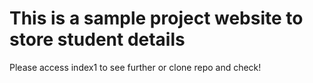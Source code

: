 # This is a sample project website to store student details
Please access index1 to see further or clone repo and check!
